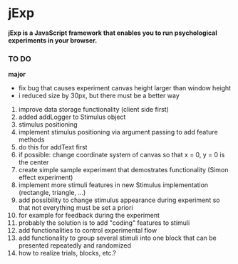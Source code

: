 # jExp

**jExp is a JavaScript framework that enables you to run psychological experiments in your browser.**

### TO DO

**major**
- fix bug that causes experiment canvas height larger than window height
- i reduced size by 30px, but there must be a better way


1. improve data storage functionality (client side first)
  1. added addLogger to Stimulus object
2. stimulus positioning
  1. implement stimulus positioning via argument passing to add feature methods 
  2. do this for addText first
  3. if possible: change coordinate system of canvas so that x = 0, y = 0 is the center
3. create simple sample experiment that demostrates functionality (Simon effect experiment)
4. implement more stimuli features in new Stimulus implementation (rectangle, triangle, ...)  
6. add possibility to change stimulus appearance during experiment so that not everything must be set a priori  
  1. for example for feedback during the experiment
  2. probably the solution is to add "coding" features to stimuli
7. add functionalities to control experimental flow
  1. add functionality to group several stimuli into one block that can be presented repeatedly and randomized
  2. how to realize trials, blocks, etc.?
